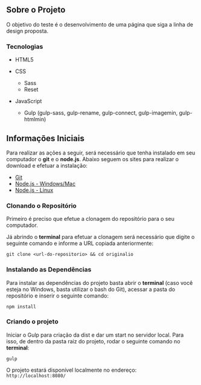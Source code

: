 ## Sobre o Projeto
O objetivo do teste é o desenvolvimento de uma página que siga a linha de design proposta.

### Tecnologias
- HTML5

- CSS
  - Sass
  - Reset

- JavaScript
  - Gulp (gulp-sass, gulp-rename, gulp-connect, gulp-imagemin, gulp-htmlmin)
 
 ## Informações Iniciais
Para realizar as ações a seguir, será necessário que tenha instalado em seu computador o **git** e o **node.js**. Abaixo seguem os sites para realizar o download e efetuar a instalação:
- [Git](https://git-scm.com/downloads)
- [Node.js - Windows/Mac](https://nodejs.org/en/download/)
- [Node.js - Linux](https://nodejs.org/en/download/package-manager/)

### Clonando o Repositório
Primeiro é preciso que efetue a clonagem do repositório para o seu computador.

Já abrindo o **terminal** para efetuar a clonagem será necessário que digite o seguinte comando e informe a URL copiada anteriormente:
``` git
git clone <url-do-repositorio> && cd originalio
```

### Instalando as Dependências
Para instalar as dependências do projeto basta abrir o **terminal** (caso você esteja no Windows, basta utilizar o bash do Git), acessar a pasta do repositório e inserir o seguinte comando:
``` node
npm install
```

### Criando o projeto

Iniciar o Gulp para criação da dist e dar um start no servidor local. Para isso, de dentro da pasta raiz do projeto, rodar o seguinte comando no **terminal**:

```
gulp
```
O projeto estará disponível localmente no endereço: `` http://localhost:8080/`` 